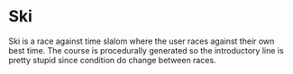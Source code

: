 # Ski

Ski is a race against time slalom where the user races against their own best time. 
The course is procedurally generated so the introductory line is pretty stupid since condition do change between races. 
